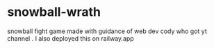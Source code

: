 # snowball-wrath
snowball fight game made with guidance of web dev cody who got yt channel . I also deployed this on railway.app
